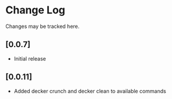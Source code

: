 # Change Log

Changes may be tracked here.

## [0.0.7]

- Initial release

## [0.0.11]

- Added decker crunch and decker clean to available commands